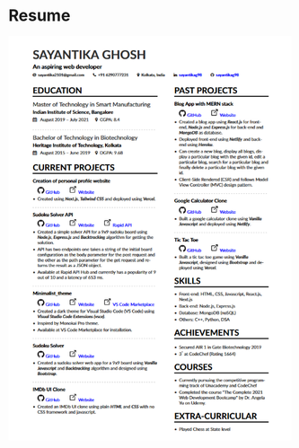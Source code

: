# Resume
![alt text](https://github.com/sayantikag98/Resume/blob/main/Resume_screenshot.png?raw=true)
